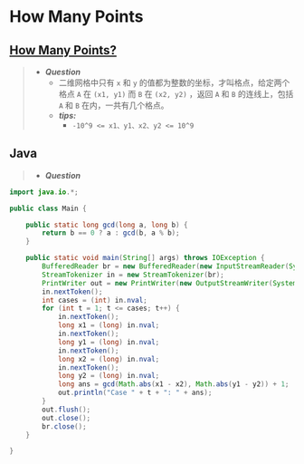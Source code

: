 # How Many Points

## [How Many Points?](https://lightoj.com/problem/how-many-points)

> - ***Question***
>   - 二维网格中只有 `x` 和 `y` 的值都为整数的坐标，才叫格点，给定两个格点 `A` 在 `(x1, y1)` 而 `B` 在 `(x2, y2)` ，返回 `A` 和 `B` 的连线上，包括 `A` 和 `B` 在内，一共有几个格点。
>   - ***tips:***
>     - `-10^9 <= x1、y1、x2、y2 <= 10^9`

## Java

> - ***Question***

```java
import java.io.*;

public class Main {

    public static long gcd(long a, long b) {
        return b == 0 ? a : gcd(b, a % b);
    }

    public static void main(String[] args) throws IOException {
        BufferedReader br = new BufferedReader(new InputStreamReader(System.in));
        StreamTokenizer in = new StreamTokenizer(br);
        PrintWriter out = new PrintWriter(new OutputStreamWriter(System.out));
        in.nextToken();
        int cases = (int) in.nval;
        for (int t = 1; t <= cases; t++) {
            in.nextToken();
            long x1 = (long) in.nval;
            in.nextToken();
            long y1 = (long) in.nval;
            in.nextToken();
            long x2 = (long) in.nval;
            in.nextToken();
            long y2 = (long) in.nval;
            long ans = gcd(Math.abs(x1 - x2), Math.abs(y1 - y2)) + 1;
            out.println("Case " + t + ": " + ans);
        }
        out.flush();
        out.close();
        br.close();
    }

}
```
